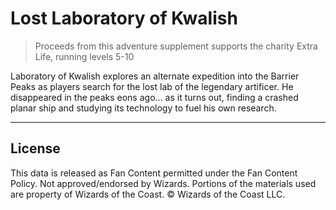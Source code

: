 # Lost Laboratory of Kwalish

> Proceeds from this adventure supplement supports the charity Extra Life, running levels 5-10

Laboratory of Kwalish explores an alternate expedition into the Barrier Peaks as players search for the lost lab of the legendary artificer. He disappeared in the peaks eons ago… as it turns out, finding a crashed planar ship and studying its technology to fuel his own research.

---

## License

This data is released as Fan Content permitted under the Fan Content Policy. Not approved/endorsed by Wizards. Portions of the materials used are property of Wizards of the Coast. © Wizards of the Coast LLC.
